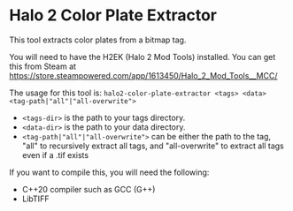 # Halo 2 Color Plate Extractor

This tool extracts color plates from a bitmap tag.

You will need to have the H2EK (Halo 2 Mod Tools) installed. You can get this
from Steam at https://store.steampowered.com/app/1613450/Halo_2_Mod_Tools__MCC/

The usage for this tool is:
`halo2-color-plate-extractor <tags> <data> <tag-path|"all"|"all-overwrite">`

* `<tags-dir>` is the path to your tags directory.
* `<data-dir>` is the path to your data directory.
* `<tag-path|"all"|"all-overwrite">` can be either the path to the tag, "all" to recursively extract all tags, and "all-overwrite" to extract all tags even if a .tif exists

If you want to compile this, you will need the following:
* C++20 compiler such as GCC (G++)
* LibTIFF
